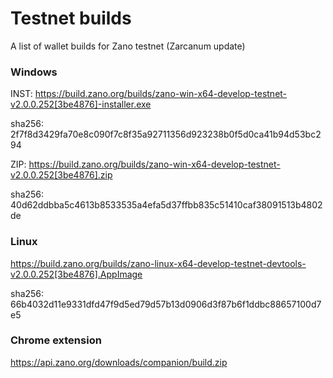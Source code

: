 # Testnet builds

A list of wallet builds for Zano testnet (Zarcanum update)

### Windows

INST: https://build.zano.org/builds/zano-win-x64-develop-testnet-v2.0.0.252[3be4876]-installer.exe

sha256: 2f7f8d3429fa70e8c090f7c8f35a92711356d923238b0f5d0ca41b94d53bc294

ZIP: https://build.zano.org/builds/zano-win-x64-develop-testnet-v2.0.0.252[3be4876].zip

sha256: 40d62ddbba5c4613b8533535a4efa5d37ffbb835c51410caf38091513b4802de

### Linux

https://build.zano.org/builds/zano-linux-x64-develop-testnet-devtools-v2.0.0.252[3be4876].AppImage

sha256: 66b4032d11e9331dfd47f9d5ed79d57b13d0906d3f87b6f1ddbc88657100d7e5

### Chrome extension

https://api.zano.org/downloads/companion/build.zip
